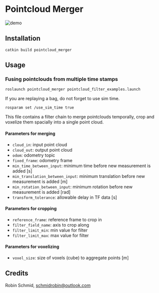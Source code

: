 # Pointcloud Merger

![demo](docs/demo.gif)

## Installation
``
catkin build pointcloud_merger
``

## Usage

### Fusing pointclouds from multiple time stamps

``
roslaunch pointcloud_merger pointcloud_filter_examples.launch
``

If you are replaying a bag, do not forget to use sim time.

``
rosparam set /use_sim_time true
``

This file contains a filter chain to merge pointclouds temporally, crop and voxelize them spacially into a single point cloud.

#### Parameters for merging
* `cloud_in`: input point cloud
* `cloud_out`: output point cloud
* `odom`: odometry topic
* `fixed_frame`: odometry frame
* `min_time_between_input`: minimum time before new measurement is added [s]
* `min_translation_between_input`: minimum translation before new measurement is added [m]
* `min_rotation_between_input`: minimum rotation before new measurement is added [rad]
* `transform_tolerance`: allowable delay in TF data [s]

#### Parameters for cropping
* `reference_frame`: reference frame to crop in
* `filter_field_name`: axis to crop along
* `filter_limit_min`: min value for filter
* `filter_limit_max`: max value for filter

#### Parameters for voxelizing
* `voxel_size`: size of voxels (cube) to aggregate points [m]

## Credits
Robin Schmid, schmidrobin@outlook.com

